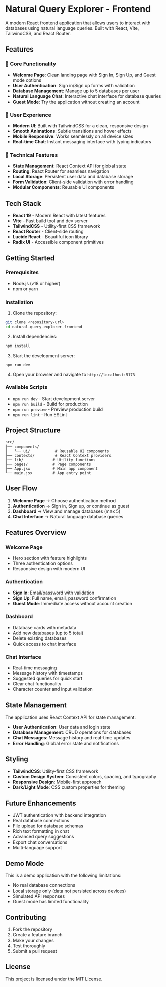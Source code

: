 # Natural Query Explorer - Frontend

A modern React frontend application that allows users to interact with databases using natural language queries. Built with React, Vite, TailwindCSS, and React Router.

## Features

### 🚀 Core Functionality
- **Welcome Page**: Clean landing page with Sign In, Sign Up, and Guest mode options
- **User Authentication**: Sign in/Sign up forms with validation
- **Database Management**: Manage up to 5 databases per user
- **Natural Language Chat**: Interactive chat interface for database queries
- **Guest Mode**: Try the application without creating an account

### 🎨 User Experience
- **Modern UI**: Built with TailwindCSS for a clean, responsive design
- **Smooth Animations**: Subtle transitions and hover effects
- **Mobile Responsive**: Works seamlessly on all device sizes
- **Real-time Chat**: Instant messaging interface with typing indicators

### 🔧 Technical Features
- **State Management**: React Context API for global state
- **Routing**: React Router for seamless navigation
- **Local Storage**: Persistent user data and database storage
- **Form Validation**: Client-side validation with error handling
- **Modular Components**: Reusable UI components

## Tech Stack

- **React 19** - Modern React with latest features
- **Vite** - Fast build tool and dev server
- **TailwindCSS** - Utility-first CSS framework
- **React Router** - Client-side routing
- **Lucide React** - Beautiful icon library
- **Radix UI** - Accessible component primitives

## Getting Started

### Prerequisites
- Node.js (v18 or higher)
- npm or yarn

### Installation

1. Clone the repository:
```bash
git clone <repository-url>
cd natural-query-explorer-frontend
```

2. Install dependencies:
```bash
npm install
```

3. Start the development server:
```bash
npm run dev
```

4. Open your browser and navigate to `http://localhost:5173`

### Available Scripts

- `npm run dev` - Start development server
- `npm run build` - Build for production
- `npm run preview` - Preview production build
- `npm run lint` - Run ESLint

## Project Structure

```
src/
├── components/
│   └── ui/           # Reusable UI components
├── contexts/         # React Context providers
├── lib/             # Utility functions
├── pages/           # Page components
├── App.jsx          # Main app component
└── main.jsx         # App entry point
```

## User Flow

1. **Welcome Page** → Choose authentication method
2. **Authentication** → Sign in, Sign up, or continue as guest
3. **Dashboard** → View and manage databases (max 5)
4. **Chat Interface** → Natural language database queries

## Features Overview

### Welcome Page
- Hero section with feature highlights
- Three authentication options
- Responsive design with modern UI

### Authentication
- **Sign In**: Email/password with validation
- **Sign Up**: Full name, email, password confirmation
- **Guest Mode**: Immediate access without account creation

### Dashboard
- Database cards with metadata
- Add new databases (up to 5 total)
- Delete existing databases
- Quick access to chat interface

### Chat Interface
- Real-time messaging
- Message history with timestamps
- Suggested queries for quick start
- Clear chat functionality
- Character counter and input validation

## State Management

The application uses React Context API for state management:

- **User Authentication**: User data and login state
- **Database Management**: CRUD operations for databases
- **Chat Messages**: Message history and real-time updates
- **Error Handling**: Global error state and notifications

## Styling

- **TailwindCSS**: Utility-first CSS framework
- **Custom Design System**: Consistent colors, spacing, and typography
- **Responsive Design**: Mobile-first approach
- **Dark/Light Mode**: CSS custom properties for theming

## Future Enhancements

- JWT authentication with backend integration
- Real database connections
- File upload for database schemas
- Rich text formatting in chat
- Advanced query suggestions
- Export chat conversations
- Multi-language support

## Demo Mode

This is a demo application with the following limitations:
- No real database connections
- Local storage only (data not persisted across devices)
- Simulated API responses
- Guest mode has limited functionality

## Contributing

1. Fork the repository
2. Create a feature branch
3. Make your changes
4. Test thoroughly
5. Submit a pull request

## License

This project is licensed under the MIT License.